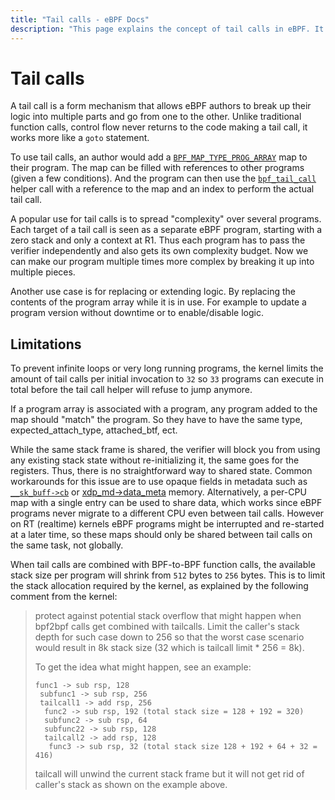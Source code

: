 ```yaml
---
title: "Tail calls - eBPF Docs"
description: "This page explains the concept of tail calls in eBPF. It explains what tail calls are, how to use them, and when to use them."
---
```

# Tail calls

A tail call is a form mechanism that allows eBPF authors to break up their logic into multiple parts and go from one to the other. Unlike traditional function calls, control flow never returns to the code making a tail call, it works more like a `goto` statement.

To use tail calls, an author would add a [`BPF_MAP_TYPE_PROG_ARRAY`](../map-type/BPF_MAP_TYPE_PROG_ARRAY.md) map to their program. The map can be filled with references to other programs (given a few conditions). And the program can then use the [`bpf_tail_call`](../helper-function/bpf_tail_call.md) helper call with a reference to the map and an index to perform the actual tail call.

A popular use for tail calls is to spread "complexity" over several programs. Each target of a tail call is seen as a separate eBPF program, starting with a zero stack and only a context at R1. Thus each program has to pass the verifier independently and also gets its own complexity budget. Now we can make our program multiple times more complex by breaking it up into multiple pieces.

Another use case is for replacing or extending logic. By replacing the contents of the program array while it is in use. For example to update a program version without downtime or to enable/disable logic.

## Limitations

To prevent infinite loops or very long running programs, the kernel limits the amount of tail calls per initial invocation to `32` so `33` programs can execute in total before the tail call helper will refuse to jump anymore.

If a program array is associated with a program, any program added to the map should "match" the program. So they have to have the same type, expected_attach_type, attached_btf, ect.

While the same stack frame is shared, the verifier will block you from using any existing stack state without re-initializing it, the same goes for the registers. Thus, there is no straightforward way to shared state. Common workarounds for this issue are to use opaque fields in metadata such as [`__sk_buff->cb`](../program-context/__sk_buff.md#cb) or [xdp_md->data_meta](../program-type/BPF_PROG_TYPE_XDP.md#data_meta) memory. Alternatively, a per-CPU map with a single entry can be used to share data, which works since eBPF programs never migrate to a different CPU even between tail calls. However on RT (realtime) kernels eBPF programs might be interrupted and re-started at a later time, so these maps should only be shared between tail calls on the same task, not globally.

When tail calls are combined with BPF-to-BPF function calls, the available stack size per program will shrink from `512` bytes to `256` bytes. This is to limit the stack allocation required by the kernel, as explained by the following comment from the kernel:

> protect against potential stack overflow that might happen when
> bpf2bpf calls get combined with tailcalls. Limit the caller's stack
> depth for such case down to 256 so that the worst case scenario
> would result in 8k stack size (32 which is tailcall limit * 256 =
> 8k).
>
> To get the idea what might happen, see an example:
> ```
> func1 -> sub rsp, 128
>  subfunc1 -> sub rsp, 256
>  tailcall1 -> add rsp, 256
>   func2 -> sub rsp, 192 (total stack size = 128 + 192 = 320)
>   subfunc2 -> sub rsp, 64
>   subfunc22 -> sub rsp, 128
>   tailcall2 -> add rsp, 128
>    func3 -> sub rsp, 32 (total stack size 128 + 192 + 64 + 32 = 416)
> ```
> tailcall will unwind the current stack frame but it will not get rid
> of caller's stack as shown on the example above.
